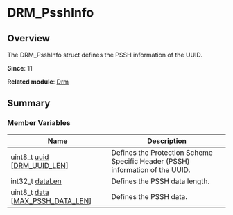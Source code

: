 # DRM_PsshInfo


## Overview

The DRM_PsshInfo struct defines the PSSH information of the UUID.

**Since**: 11

**Related module**: [Drm](_drm.md)


## Summary


### Member Variables

| Name| Description| 
| -------- | -------- |
| uint8_t [uuid](_drm.md#uuid) [[DRM_UUID_LEN](_drm.md#drm_uuid_len)] | Defines the Protection Scheme Specific Header (PSSH) information of the UUID.| 
| int32_t [dataLen](_drm.md#datalen-22) | Defines the PSSH data length.| 
| uint8_t [data](_drm.md#data-22) [[MAX_PSSH_DATA_LEN](_drm.md#max_pssh_data_len)] | Defines the PSSH data.| 

